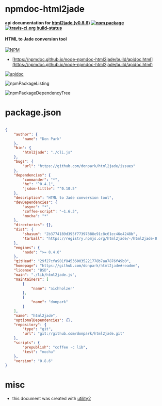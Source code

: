 # npmdoc-html2jade

#### api documentation for  [html2jade (v0.8.6)](https://github.com/donpark/html2jade#readme)  [![npm package](https://img.shields.io/npm/v/npmdoc-html2jade.svg?style=flat-square)](https://www.npmjs.org/package/npmdoc-html2jade) [![travis-ci.org build-status](https://api.travis-ci.org/npmdoc/node-npmdoc-html2jade.svg)](https://travis-ci.org/npmdoc/node-npmdoc-html2jade)

#### HTML to Jade conversion tool

[![NPM](https://nodei.co/npm/html2jade.png?downloads=true&downloadRank=true&stars=true)](https://www.npmjs.com/package/html2jade)

- [https://npmdoc.github.io/node-npmdoc-html2jade/build/apidoc.html](https://npmdoc.github.io/node-npmdoc-html2jade/build/apidoc.html)

[![apidoc](https://npmdoc.github.io/node-npmdoc-html2jade/build/screenCapture.buildCi.browser.%252Ftmp%252Fbuild%252Fapidoc.html.png)](https://npmdoc.github.io/node-npmdoc-html2jade/build/apidoc.html)

![npmPackageListing](https://npmdoc.github.io/node-npmdoc-html2jade/build/screenCapture.npmPackageListing.svg)

![npmPackageDependencyTree](https://npmdoc.github.io/node-npmdoc-html2jade/build/screenCapture.npmPackageDependencyTree.svg)



# package.json

```json

{
    "author": {
        "name": "Don Park"
    },
    "bin": {
        "html2jade": "./cli.js"
    },
    "bugs": {
        "url": "https://github.com/donpark/html2jade/issues"
    },
    "dependencies": {
        "commander": "*",
        "he": "^0.4.1",
        "jsdom-little": "^0.10.5"
    },
    "description": "HTML to Jade conversion tool",
    "devDependencies": {
        "async": "*",
        "coffee-script": "~1.6.3",
        "mocha": "*"
    },
    "directories": {},
    "dist": {
        "shasum": "2b3774189d395f77397888e91c8c61ec46e4248b",
        "tarball": "https://registry.npmjs.org/html2jade/-/html2jade-0.8.6.tgz"
    },
    "engines": {
        "node": ">= 0.4.0"
    },
    "gitHead": "29f27cfa901f845360035221778b7aa7876f49b0",
    "homepage": "https://github.com/donpark/html2jade#readme",
    "license": "BSD",
    "main": "./lib/html2jade.js",
    "maintainers": [
        {
            "name": "aichholzer"
        },
        {
            "name": "donpark"
        }
    ],
    "name": "html2jade",
    "optionalDependencies": {},
    "repository": {
        "type": "git",
        "url": "git://github.com/donpark/html2jade.git"
    },
    "scripts": {
        "prepublish": "coffee -c lib",
        "test": "mocha"
    },
    "version": "0.8.6"
}
```



# misc
- this document was created with [utility2](https://github.com/kaizhu256/node-utility2)
